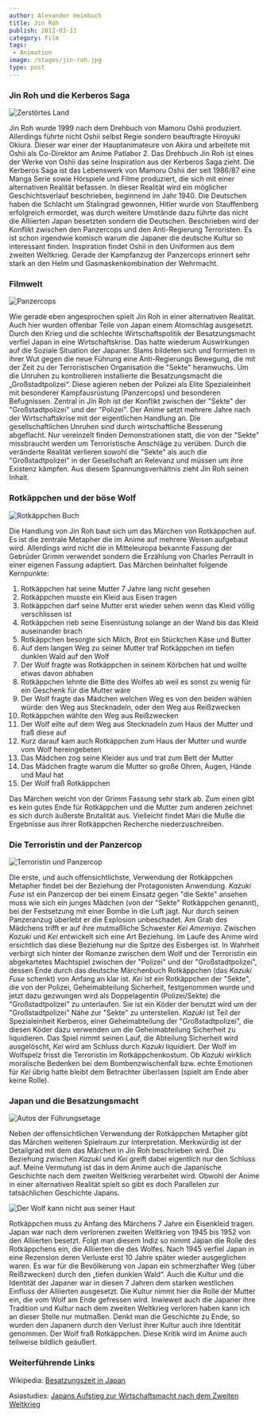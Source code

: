 ```yaml
---
author: Alexander Heimbuch
title: Jin Roh
publish: 2012-03-11
category: Film
tags:
 - Animation
image: /stages/jin-roh.jpg
type: post
---
```


### Jin Roh und die Kerberos Saga

![Zerstörtes Land](~@assets/jin-roh/zerstoertes-land.jpg)

Jin Roh wurde 1999 nach dem Drehbuch von Mamoru Oshii produziert. Allerdings führte nicht Oshii selbst Regie sondern beauftragte Hiroyuki Okiura. Dieser war einer der Hauptanimateure von Akira und arbeitete mit Oshii als Co-Direktor am Anime Patlabor 2. Das Drehbuch Jin Roh ist eines der Werke von Oshii das seine Inspiration aus der Kerberos Saga zieht. Die Kerberos Saga ist das Lebenswerk von Mamoru Oshii der seit 1986/87 eine Manga Serie sowie Hörspiele und Filme produziert, die sich mit einer alternativen Realität befassen. In dieser Realität wird ein möglicher Geschichtsverlauf beschrieben, beginnend im Jahr 1940. Die Deutschen haben die Schlacht um Stalingrad gewonnen, Hitler wurde von Stauffenberg erfolgreich ermordet, was durch weitere Umstände dazu führte das nicht die Alliierten Japan besetzten sondern die Deutschen. Beschrieben wird der Konflikt zwischen den Panzercops und den Anti-Regierung Terroristen. Es ist schon irgendwie komisch warum die Japaner die deutsche Kultur so interessant finden. Inspiration findet Oshii in den Uniformen aus dem zweiten Weltkrieg. Gerade der Kampfanzug der Panzercops erinnert sehr stark an den Helm und Gasmaskenkombination der Wehrmacht.

### Filmwelt

![Panzercops](~@assets/jin-roh/panzercops.jpg)

Wie gerade eben angesprochen spielt Jin Roh in einer alternativen Realität. Auch hier wurden offenbar Teile von Japan einem Atomschlag ausgesetzt. Durch den Krieg und die schlechte Wirtschaftspolitik der Besatzungsmacht verfiel Japan in eine Wirtschaftskrise. Das hatte wiederum Auswirkungen auf die Soziale Situation der Japaner. Slams bildeten sich und formierten in ihrer Wut gegen die neue Führung eine Anti-Regierungs Bewegung, die mit der Zeit zu der Terroristischen Organisation die "Sekte" heranwuchs. Um die Unruhen zu kontrollieren installierte die Besatzungsmacht die „Großstadtpolizei“. Diese agieren neben der Polizei als Elite Spezialeinheit mit besonderer Kampfausrüstung (Panzercops) und besonderen Befugnissen. Zentral in Jin Roh ist der Konflikt zwischen der "Sekte" der "Großstadtpolizei" und der "Polizei". Der Anime setzt mehrere Jahre nach der Wirtschaftskrise mit der eigentlichen Handlung an. Die gesellschaftlichen Unruhen sind durch wirtschaftliche Besserung abgeflacht. Nur vereinzelt finden Demonstrationen statt, die von der "Sekte" missbraucht werden um Terroristische Anschläge zu verüben. Durch die veränderte Realität verlieren sowohl die "Sekte" als auch die "Großstadtpolizei" in der Gesellschaft an Relevanz und müssen um ihre Existenz kämpfen. Aus diesem Spannungsverhältnis zieht Jin Roh seinen Inhalt.


### Rotkäppchen und der böse Wolf

![Rotkäppchen Buch](~@assets/jin-roh/rotkaeppchen-buch.jpg)

Die Handlung von Jin Roh  baut sich um das Märchen von Rotkäppchen auf.  Es ist die zentrale Metapher die im Anime auf mehrere Weisen aufgebaut wird. Allerdings wird nicht die in Mitteleuropa bekannte Fassung der Gebrüder Grimm verwendet sondern die Erzählung von Charles Perrault in einer eigenen Fassung adaptiert. Das Märchen beinhaltet folgende Kernpunkte:

1. Rotkäppchen hat seine Mutter 7 Jahre lang nicht gesehen
2. Rotkäppchen musste ein Kleid aus Eisen tragen
3. Rotkäppchen darf seine Mutter erst wieder sehen wenn das Kleid völlig verschlissen ist
4. Rotkäppchen rieb seine Eisenrüstung solange an der Wand bis das Kleid auseinander brach
5. Rotkäppchen besorgte sich Milch, Brot ein Stückchen Käse und Butter
6. Auf dem langen Weg zu seiner Mutter traf Rotkäppchen im tiefen dunklen Wald auf den Wolf
7. Der Wolf fragte was Rotkäppchen in seinem Körbchen hat und wollte etwas davon abhaben
8. Rotkäppchen lehnte die Bitte des Wolfes ab weil es sonst zu wenig für ein Geschenk für die Mutter wäre
9. Der Wolf fragte das Mädchen welchen Weg es von den beiden wählen würde: den Weg aus Stecknadeln, oder den Weg aus Reißzwecken
10. Rotkäppchen wählte den Weg aus Reißzwecken
11. Der Wolf eilte auf dem Weg aus Stecknadeln zum Haus der Mutter und fraß diese auf
12. Kurz darauf kam auch Rotkäppchen zum Haus der Mutter und wurde vom Wolf hereingebeten
13. Das Mädchen zog seine Kleider aus und trat zum Bett der Mutter
14. Das Mädchen fragte warum die Mutter so große Ohren, Augen, Hände und Maul hat
15. Der Wolf fraß Rotkäppchen

Das Märchen weicht von der Grimm Fassung sehr stark ab. Zum einen gibt es kein gutes Ende für Rotkäppchen und die Mutter zum anderen zeichnet es sich durch äußerste Brutalität aus. Vielleicht findet Mari die Muße die Ergebnisse aus ihrer  Rotkäppchen Recherche niederzuschreiben.

### Die Terroristin und der Panzercop

![Terroristin und Panzercop](~@assets/jin-roh/terroristin-und-panzercop.jpg)

Die erste, und auch offensichtlichste, Verwendung der Rotkäppchen Metapher findet bei der Beziehung der Protagonisten Anwendung. _Kazuki Fuse_ ist ein Panzercop der bei einem Einsatz gegen "die Sekte" ansehen muss wie sich ein junges Mädchen (von der "Sekte" Rotkäppchen genannt), bei der Festsetzung mit einer Bombe in die Luft jagt. Nur durch seinen Panzeranzug überlebt er die Explosion unbeschadet. Am Grab des Mädchens trifft er auf ihre mutmaßliche Schwester _Kei Amemiya_. Zwischen _Kazuki_ und _Kei_ entwickelt sich eine Art Beziehung. Im Laufe des Anime wird ersichtlich das diese Beziehung nur die Spitze des Eisberges ist. In Wahrheit verbirgt sich hinter der Romanze zwischen dem Wolf und der Terroristin ein abgekartetes Machtspiel zwischen der "Polizei" und der "Großstadtpolizei", dessen Ende durch das deutsche Märchenbuch Rotkäppchen (das _Kazuki_ _Fuse_ schenkt) von Anfang an klar ist. _Kei_ ist ein Rotkäppchen der "Sekte", die von der Polizei, Geheimabteilung Sicherheit, festgenommen wurde und jetzt dazu gezwungen wird als Doppelagentin (Polizei/Sekte) die "Großstadtpolizei" zu unterlaufen. Sie ist ein Köder der benutzt wird um der "Großstadtpolizei" Nähe zur "Sekte" zu unterstellen. _Kazuki_ ist Teil der Spezialeinheit Kerberos, einer Geheimabteilung der "Großstadtpolizei", die diesen Köder dazu verwenden um die Geheimabteilung Sicherheit zu liquidieren. Das Spiel nimmt seinen Lauf, die Abteilung Sicherheit wird ausgelöscht, _Kei_ wird am Schluss durch _Kazuki_ liquidiert. Der Wolf im Wolfspelz frisst die Terroristin im Rotkäppchenkostum. Ob _Kazuki_ wirklich moralische Bedenken bei dem Bombenzwischenfall bzw. echte Emotionen für _Kei_ übrig hatte bleibt dem Betrachter überlassen (spielt am Ende aber keine Rolle).

### Japan und die Besatzungsmacht

![Autos der Führungsetage](~@assets/jin-roh/autos-fuehrung.jpg)

Neben der offensichtlichen Verwendung der Rotkäppchen Metapher gibt das Märchen weiteren Spielraum zur Interpretation. Merkwürdig ist der Detailgrad mit dem das Märchen in Jin Roh beschrieben wird. Die Beziehung zwischen _Kazuki_ und _Kei_ greift dabei eigentlich nur den Schluss auf. Meine Vermutung ist das in dem Anime auch die Japanische Geschichte nach dem zweiten Weltkrieg verarbeitet wird. Obwohl der Anime in einer alternativen Realität spielt so gibt es doch Parallelen zur tatsächlichen Geschichte Japans.

![Der Wolf kann nicht aus seiner Haut](~@assets/jin-roh/wolf-haut.jpg)

Rotkäppchen muss zu Anfang des Märchens 7 Jahre ein Eisenkleid tragen. Japan war nach dem verlorenen zweiten Weltkrieg von 1945 bis 1952 von den Alliierten besetzt. Folgt man diesem Indiz so nimmt Japan die Rolle des Rotkäppchens ein, die Alliierten die des Wolfes. Nach 1945 verfiel Japan in eine Rezension deren Verluste erst 10 Jahre später wieder ausgeglichen waren. Es war für die Bevölkerung von Japan ein schmerzhafter Weg (über Reißzwecken) durch den „tiefen dunklen Wald“. Auch die Kultur und die Identität der Japaner war in diesen 7 Jahren dem starken westlichen Einfluss der Alliierten ausgesetzt. Die Kultur nimmt hier die Rolle der Mutter ein, die vom Wolf am Ende gefressen wird. Inwieweit auch die Japaner ihre Tradition und Kultur nach dem zweiten Weltkrieg verloren haben kann ich an dieser Stelle nur mutmaßen. Denkt man die Geschichte zu Ende, so wurden den Japanern durch den Verlust ihrer Kultur auch ihre Identität genommen. Der Wolf fraß Rotkäppchen. Diese Kritik wird im Anime auch teilweise bildlich geäußert.

### Weiterführende Links
Wikipedia: [Besatzungszeit in Japan](http://de.wikipedia.org/wiki/Besatzungszeit_in_Japan)

Asiastudies: [Japans Aufstieg zur Wirtschaftsmacht nach dem Zweiten Weltkrieg](http://www.asiastudies.de/index.php/themen-dossiers/asean-and-japan/38-japans-aufstieg-zur-wirtschaftsmacht-nach-dem-zweiten-weltkrieg)

